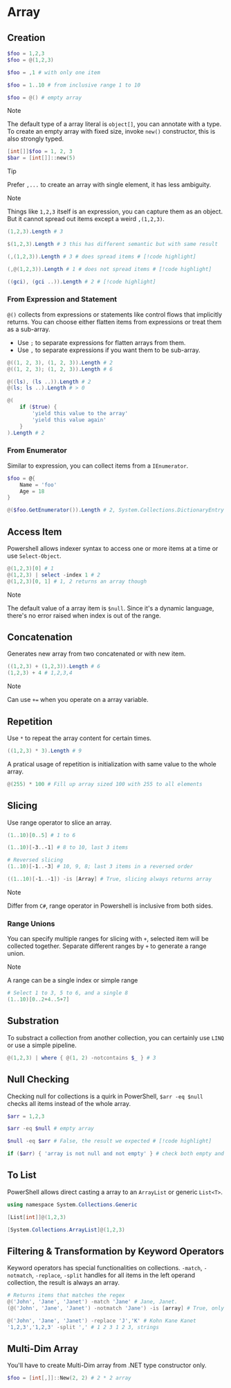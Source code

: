 # Array

## Creation

```ps1
$foo = 1,2,3
$foo = @(1,2,3)

$foo = ,1 # with only one item

$foo = 1..10 # from inclusive range 1 to 10

$foo = @() # empty array
```

> [!NOTE]
> The default type of a array literal is `object[]`, you can annotate with a type.
> To create an empty array with fixed size, invoke `new()` constructor, this is also strongly typed.
> ```ps1
> [int[]]$foo = 1, 2, 3
> $bar = [int[]]::new(5)
> ```

> [!TIP]
> Prefer `,...` to create an array with single element, it has less ambiguity.

> [!NOTE]
> Things like `1,2,3` itself is an expression, you can capture them as an object.
> But it cannot spread out items except a weird `,(1,2,3)`.
>```ps1
>(1,2,3).Length # 3
>
>$(1,2,3).Length # 3 this has different semantic but with same result
>
>(,(1,2,3)).Length # 3 # does spread items # [!code highlight] 
>
>(,@(1,2,3)).Length # 1 # does not spread items # [!code highlight] 
>
>((gci), (gci ..)).Length # 2 # [!code highlight] 
> ```

### From Expression and Statement

`@()` collects from expressions or statements like control flows that implicitly returns.
You can choose either flatten items from expressions or treat them as a sub-array.

- Use `;` to separate expressions for flatten arrays from them.
- Use `,` to separate expressions if you want them to be sub-array.

```ps1
@((1, 2, 3), (1, 2, 3)).Length # 2
@((1, 2, 3); (1, 2, 3)).Length # 6

@((ls), (ls ..)).Length # 2
@(ls; ls ..).Length # > 0

@(
    if ($true) {
        'yield this value to the array'
        'yield this value again'
    }
).Length # 2
```

### From Enumerator

Similar to expression, you can collect items from a `IEnumerator`.

```ps1
$foo = @{
    Name = 'foo'
    Age = 18
}

@($foo.GetEnumerator()).Length # 2, System.Collections.DictionaryEntry from the HashTable # [!code highlight] 
```

## Access Item

Powershell allows indexer syntax to access one or more items at a time or use `Select-Object`.

```ps1
@(1,2,3)[0] # 1
@(1,2,3) | select -index 1 # 2
@(1,2,3)[0, 1] # 1, 2 returns an array though
```

> [!NOTE]
> The default value of a array item is `$null`.
> Since it's a dynamic language, there's no error raised when index is out of the range.

## Concatenation

Generates new array from two concatenated or with new item.

```ps1
((1,2,3) + (1,2,3)).Length # 6
(1,2,3) + 4 # 1,2,3,4
```

> [!NOTE]
> Can use `+=` when you operate on a array variable.

## Repetition

Use `*` to repeat the array content for certain times.

```ps1
((1,2,3) * 3).Length # 9
```

A pratical usage of repetition is initialization with same value to the whole array.

```ps1
@(255) * 100 # Fill up array sized 100 with 255 to all elements
```

## Slicing

Use range operator to slice an array.

```ps1
(1..10)[0..5] # 1 to 6

(1..10)[-3..-1] # 8 to 10, last 3 items

# Reversed slicing
(1..10)[-1..-3] # 10, 9, 8; last 3 items in a reversed order

((1..10)[-1..-1]) -is [Array] # True, slicing always returns array
```

> [!NOTE]
> Differ from `C#`, range operator in Powershell is inclusive from both sides.

### Range Unions

You can specify multiple ranges for slicing with `+`, selected item will be collected together.
Separate different ranges by `+` to generate a range union.

> [!NOTE]
> A range can be a single index or simple range

```ps1
# Select 1 to 3, 5 to 6, and a single 8
(1..10)[0..2+4..5+7]
```

## Substration

To substract a collection from another collection, you can certainly use `LINQ` or use a simple pipeline.

```ps1
@(1,2,3) | where { @(1, 2) -notcontains $_ } # 3
```

## Null Checking

Checking null for collections is a quirk in PowerShell, `$arr -eq $null` checks all items instead of the whole array.

```ps1
$arr = 1,2,3

$arr -eq $null # empty array

$null -eq $arr # False, the result we expected # [!code highlight] 

if ($arr) { 'array is not null and not empty' } # check both empty and null
```

## To List

PowerShell allows direct casting a array to an `ArrayList` or generic `List<T>`.

```ps1
using namespace System.Collections.Generic

[List[int]]@(1,2,3)

[System.Collections.ArrayList]@(1,2,3)
```

## Filtering & Transformation by Keyword Operators

Keyword operators has special functionalities on collections.
`-match`, `-notmatch`, `-replace`, `-split` handles for all items in the left operand collection, the result is always an array.

```ps1
# Returns items that matches the regex
@('John', 'Jane', 'Janet') -match 'Jane' # Jane, Janet.
(@('John', 'Jane', 'Janet') -notmatch 'Jane') -is [array] # True, only John matches and still an array.

@('John', 'Jane', 'Janet') -replace 'J','K' # Kohn Kane Kanet
'1,2,3','1,2,3' -split ',' # 1 2 3 1 2 3, strings
```

## Multi-Dim Array

You'll have to create Multi-Dim array from .NET type constructor only.

```ps1
$foo = [int[,]]::New(2, 2) # 2 * 2 array
```
